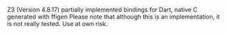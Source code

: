 Z3 (Version 4.8.17) partially implemented bindings for Dart, native C generated with ffigen
Please note that although this is an implementation, it is not really tested. Use at own risk.